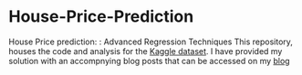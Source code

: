 # House-Price-Prediction
House Price prediction: : Advanced Regression Techniques 
This repository, houses the code and analysis for the [Kaggle dataset](https://www.kaggle.com/c/house-prices-advanced-regression-techniques). I have provided my solution with an accompnying blog posts that can be accessed on my [blog](https://www.kaggle.com/c/house-prices-advanced-regression-techniques)  
